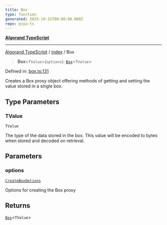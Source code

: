 ```yaml
---
title: Box
type: function
generated: 2025-10-31T00:00:00.000Z
repo: puya-ts
---
```


[**Algorand TypeScript**](docs/_md/README)

---

[Algorand TypeScript](docs/_md/modules) / [index](/reference/algorand-typescript/api/index/readme/) / Box

> **Box**\<`TValue`\>(`options`): [`Box`](/reference/algorand-typescript/api/index/type-aliases/box/)\<`TValue`\>

Defined in: [box.ts:131](https://github.com/algorandfoundation/puya-ts/blob/main/packages/algo-ts/src/box.ts#L131)

Creates a Box proxy object offering methods of getting and setting the value stored in a single box.

## Type Parameters

### TValue

`TValue`

The type of the data stored in the box. This value will be encoded to bytes when stored and decoded on retrieval.

## Parameters

### options

[`CreateBoxOptions`](/reference/algorand-typescript/api/index/-internal-/interfaces/createboxoptions/)

Options for creating the Box proxy

## Returns

[`Box`](/reference/algorand-typescript/api/index/type-aliases/box/)\<`TValue`\>
